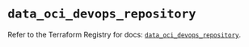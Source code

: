 # `data_oci_devops_repository`

Refer to the Terraform Registry for docs: [`data_oci_devops_repository`](https://registry.terraform.io/providers/oracle/oci/7.19.0/docs/data-sources/devops_repository).
